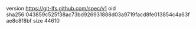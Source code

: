 version https://git-lfs.github.com/spec/v1
oid sha256:043859c525f38ac73bd926931888d03a9719facd8fe013854c4a63fae8c8f8bf
size 44610
